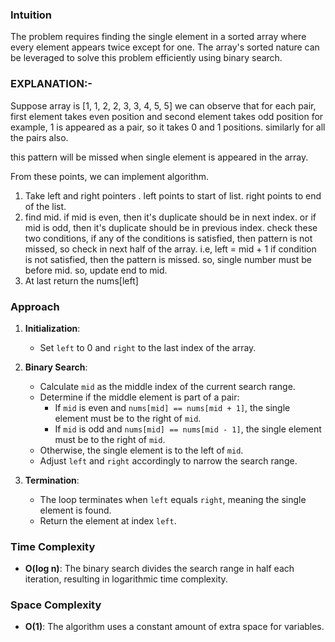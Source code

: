 ### Intuition
The problem requires finding the single element in a sorted array where every element appears twice except for one. The array's sorted nature can be leveraged to solve this problem efficiently using binary search.

### EXPLANATION:-
Suppose array is [1, 1, 2, 2, 3, 3, 4, 5, 5]
we can observe that for each pair, 
first element takes even position and second element takes odd position
for example, 1 is appeared as a pair,
so it takes 0 and 1 positions. similarly for all the pairs also.

this pattern will be missed when single element is appeared in the array.

From these points, we can implement algorithm.
1. Take left and right pointers . 
    left points to start of list. right points to end of the list.
2. find mid.
    if mid is even, then it's duplicate should be in next index.
	or if mid is odd, then it's duplicate  should be in previous index.
	check these two conditions, 
	if any of the conditions is satisfied,
	then pattern is not missed, 
	so check in next half of the array. i.e, left = mid + 1
	if condition is not satisfied, then the pattern is missed.
	so, single number must be before mid.
	so, update end to mid.
3. At last return the nums[left]

### Approach
1. **Initialization**: 
   - Set `left` to 0 and `right` to the last index of the array.
   
2. **Binary Search**:
   - Calculate `mid` as the middle index of the current search range.
   - Determine if the middle element is part of a pair:
     - If `mid` is even and `nums[mid] == nums[mid + 1]`, the single element must be to the right of `mid`.
     - If `mid` is odd and `nums[mid] == nums[mid - 1]`, the single element must be to the right of `mid`.
   - Otherwise, the single element is to the left of `mid`.
   - Adjust `left` and `right` accordingly to narrow the search range.
   
3. **Termination**:
   - The loop terminates when `left` equals `right`, meaning the single element is found.
   - Return the element at index `left`.

### Time Complexity
- **O(log n)**: The binary search divides the search range in half each iteration, resulting in logarithmic time complexity.

### Space Complexity
- **O(1)**: The algorithm uses a constant amount of extra space for variables.
